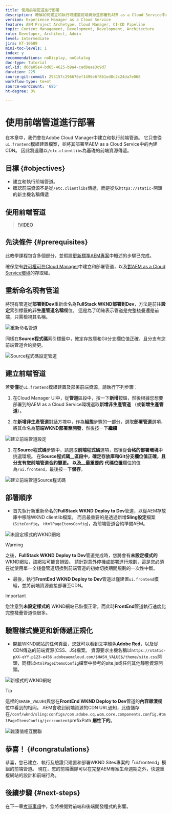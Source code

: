 ```yaml
---
title: 使用前端管道進行部署
description: 瞭解如何建立和執行可建置前端資源並部署到AEM as a Cloud Service中內建CDN的前端管道。
version: Experience Manager as a Cloud Service
feature: AEM Project Archetype, Cloud Manager, CI-CD Pipeline
topic: Content Management, Development, Development, Architecture
role: Developer, Architect, Admin
level: Intermediate
jira: KT-10689
mini-toc-levels: 1
index: y
recommendations: noDisplay, noCatalog
doc-type: Tutorial
exl-id: d6da05e4-bd65-4625-b9a4-cad8eae3c9d7
duration: 225
source-git-commit: 293157c296676ef1496e6f861ed8c2c24da7e068
workflow-type: tm+mt
source-wordcount: '685'
ht-degree: 0%

---
```


# 使用前端管道進行部署

在本章中，我們會在Adobe Cloud Manager中建立和執行前端管道。 它只會從`ui.frontend`模組建置檔案，並將其部署至AEM as a Cloud Service中的內建CDN。 因此將遠離以`/etc.clientlibs`為基礎的前端資源傳遞。


## 目標 {#objectives}

* 建立和執行前端管道。
* 確認前端資源不是從`/etc.clientlibs`傳遞，而是從以`https://static-`開頭的新主機名稱傳遞

## 使用前端管道

>[!VIDEO](https://video.tv.adobe.com/v/3409420?quality=12&learn=on)

## 先決條件 {#prerequisites}

此教學課程包含多個部分，並假設[更新標準AEM專案](./update-project.md)中概述的步驟已完成。

確保您有[許可權可在Cloud Manager](https://experienceleague.adobe.com/docs/experience-manager-cloud-manager/content/requirements/users-and-roles.html?lang=zh-Hant#role-definitions)中建立和部署管道，以及[對AEM as a Cloud Service環境](https://experienceleague.adobe.com/docs/experience-manager-cloud-service/content/implementing/using-cloud-manager/manage-environments.html?lang=zh-Hant)的存取權。

## 重新命名現有管道

將現有管道從&#x200B;__部署到Dev__&#x200B;重新命名為&#x200B;__FullStack WKND部署到Dev__，方法是前往&#x200B;__設定__&#x200B;索引標籤的&#x200B;__非生產管道名稱__&#x200B;欄位。 這是為了明確表示管道是完整棧疊還是前端，只需檢視其名稱。

![重新命名管道](assets/fullstack-wknd-deploy-dev-pipeline.png)


同樣在&#x200B;__Source程式碼__&#x200B;索引標籤中，確定存放庫和Git分支欄位值正確，且分支有您前端管道合約變更。

![Source程式碼設定管道](assets/fullstack-wknd-source-code-config.png)


## 建立前端管道

若要&#x200B;__僅__&#x200B;從`ui.frontend`模組建置及部署前端資源，請執行下列步驟：

1. 在Cloud Manager UI中，從&#x200B;__管道__&#x200B;區段中，按一下&#x200B;__新增__&#x200B;按鈕，然後根據您想要部署到的AEM as a Cloud Service環境選取&#x200B;__新增非生產管道__ （或&#x200B;__新增生產管道__）。

1. 在&#x200B;__新增非生產管道__&#x200B;對話方塊中，作為&#x200B;__組態__&#x200B;步驟的一部分，選取&#x200B;__部署管道__&#x200B;選項，將其命名為&#x200B;__前端WKND部署至開發__，然後按一下&#x200B;__繼續__

![建立前端管道設定](assets/create-frontend-pipeline-configs.png)

1. 在&#x200B;__Source程式碼__&#x200B;步驟中，請選取&#x200B;__前端程式碼__&#x200B;選項，然後從&#x200B;__合格的部署環境__&#x200B;中挑選環境。 在&#x200B;__Source程式碼__區段中，確定存放庫和Git分支欄位值正確，且分支有您前端管道合約變更。
以及__最重要的__ __代碼位置__&#x200B;欄位的值為`/ui.frontend`，最後按一下&#x200B;__儲存__。

![建立前端管道Source程式碼](assets/create-frontend-pipeline-source-code.png)


## 部署順序

* 首先執行新重新命名的&#x200B;__FullStack WKND Deploy to Dev__&#x200B;管道，以從AEM存放庫中移除WKND clientlib檔案。 而且最重要的是透過新增&#x200B;__Sling設定__&#x200B;檔案(`SiteConfig`， `HtmlPageItemsConfig`)，為前端管道合約準備AEM。

![未設定樣式的WKND網站](assets/unstyled-wknd-site.png)

>[!WARNING]
>
>之後，__FullStack WKND Deploy to Dev__&#x200B;管道完成時，您將會有&#x200B;__未設定樣式的__ WKND網站，該網站可能會損毀。 請針對意外停機或部署進行規劃，這是您必須在從使用單一全棧疊管道切換到前端管道的初始切換期間規劃的一次性中斷。


* 最後，執行&#x200B;__FrontEnd WKND Deploy to Dev__&#x200B;管道以僅建置`ui.frontend`模組，並將前端資源直接部署至CDN。

>[!IMPORTANT]
>
>您注意到&#x200B;__未設定樣式的__ WKND網站已恢復正常，而此時&#x200B;__FrontEnd__&#x200B;管道執行速度比完整棧疊管道快很多。

## 驗證樣式變更和新傳遞正規化

* 開啟WKND網站的任何頁面，您就可以看到文字顏色&#x200B;__Adobe Red__，以及從CDN傳送的前端資源(CSS、JS)檔案。 資源要求主機名稱以`https://static-pXX-eYY.p123-e456.adobeaemcloud.com/$HASH_VALUE$/theme/site.css`開頭，同樣以`HtmlPageItemsConfig`檔案中參考的site.js或任何其他靜態資源開頭。


![新樣式的WKND網站](assets/newly-styled-wknd-site.png)



>[!TIP]
>
>這裡的`$HASH_VALUE$`與您在&#x200B;__FrontEnd WKND Deploy to Dev__&#x200B;管道的&#x200B;__內容雜湊__&#x200B;欄位中看到的相同。 AEM會收到前端資源的CDN URL通知，此值儲存在`/conf/wknd/sling:configs/com.adobe.cq.wcm.core.components.config.HtmlPageItemsConfig/jcr:content`prefixPath __屬性下的__。


![雜湊值相互關聯](assets/hash-value-correlartion.png)



## 恭喜！ {#congratulations}

恭喜，您已建立、執行及驗證只建置和部署WKND Sites專案的「ui.frontend」模組的前端管道。 現在，您的前端團隊可以在完整AEM專案生命週期之外，快速重複網站的設計和前端行為。

## 後續步驟 {#next-steps}

在下一章[考量事項](considerations.md)中，您將檢閱對前端和後端開發程式的影響。
